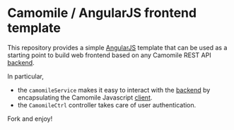 # Camomile / AngularJS frontend template

This repository provides a simple [AngularJS](http://angularjs.org) template that can be used as a starting point to build web frontend based on any Camomile REST API [backend](http://github.com/camomile-project/camomile-server).

In particular, 

  * the `camomileService` makes it easy to interact with the [backend](http://github.com/camomile-project/camomile-server) by encapsulating the Camomile Javascript [client](http://github.com/camomile-project/camomile-client-javascript).
  * the `CamomileCtrl` controller takes care of user authentication.

Fork and enjoy!
